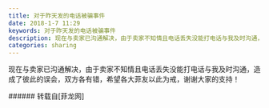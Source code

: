 ```yaml
---
title: 对于昨天发的电话被骗事件
date: 2018-1-7 11:29
keywords: 对于昨天发的电话被骗事件
description: 现在与卖家已沟通解决，由于卖家不知情且电话丢失没能打电话与我及时沟通，造成了彼此的误会，双方各有错，希望各大菲友以此为戒，谢谢大家的支持！
categories: sharing
---
```

<td class="t_f" id="postmessage_1078773">

现在与卖家已沟通解决，由于卖家不知情且电话丢失没能打电话与我及时沟通，造成了彼此的误会，双方各有错，希望各大菲友以此为戒，谢谢大家的支持！<br/>
</td>
###### 转载自[菲龙网]